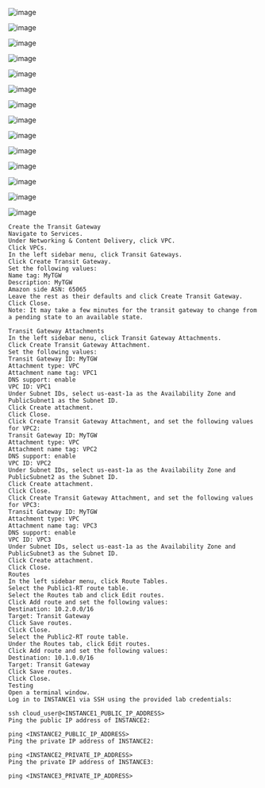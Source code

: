 




![image](https://user-images.githubusercontent.com/33985509/127530481-d64145c0-a053-44cf-b906-cd3e8fcbab05.png)


![image](https://user-images.githubusercontent.com/33985509/127530626-1145a2c4-91b4-4c8b-ac09-6f04362701ad.png)


![image](https://user-images.githubusercontent.com/33985509/127530696-233a9ca0-5400-4f2b-90c2-227b56b9af76.png)


![image](https://user-images.githubusercontent.com/33985509/127530834-c78b60ae-cccd-45f4-8bff-d5815e245dd1.png)


![image](https://user-images.githubusercontent.com/33985509/127531054-1e5eb8f7-19d1-4d1d-8646-b8ee6e185c47.png)


![image](https://user-images.githubusercontent.com/33985509/127531376-fe6c1d58-2590-44d5-8526-cde5734d00fb.png)


![image](https://user-images.githubusercontent.com/33985509/127531494-7fd1cfbf-8a31-4249-9001-b325ad6d0afe.png)


![image](https://user-images.githubusercontent.com/33985509/127531882-4f87a6be-1c78-4450-884b-26cbc5f4c5cf.png)


![image](https://user-images.githubusercontent.com/33985509/127532556-3181b33f-fbe6-423c-b4cc-27f8147f5827.png)


![image](https://user-images.githubusercontent.com/33985509/127533133-c587547a-b482-4081-a26b-1e99e7367c15.png)


![image](https://user-images.githubusercontent.com/33985509/127533534-a3dd216a-4de5-4130-a04c-cbb2d6513c92.png)


![image](https://user-images.githubusercontent.com/33985509/127533821-6f25284c-aa14-459c-8301-fbd395911139.png)


![image](https://user-images.githubusercontent.com/33985509/127533974-b49404db-f04d-41ad-9cc6-6c02f41a1b01.png)


![image](https://user-images.githubusercontent.com/33985509/127534254-e08c9c4b-fe1b-4dd1-ad3a-e41a9021577c.png)


~~~
Create the Transit Gateway
Navigate to Services.
Under Networking & Content Delivery, click VPC.
Click VPCs.
In the left sidebar menu, click Transit Gateways.
Click Create Transit Gateway.
Set the following values:
Name tag: MyTGW
Description: MyTGW
Amazon side ASN: 65065
Leave the rest as their defaults and click Create Transit Gateway.
Click Close.
Note: It may take a few minutes for the transit gateway to change from a pending state to an available state.

Transit Gateway Attachments
In the left sidebar menu, click Transit Gateway Attachments.
Click Create Transit Gateway Attachment.
Set the following values:
Transit Gateway ID: MyTGW
Attachment type: VPC
Attachment name tag: VPC1
DNS support: enable
VPC ID: VPC1
Under Subnet IDs, select us-east-1a as the Availability Zone and PublicSubnet1 as the Subnet ID.
Click Create attachment.
Click Close.
Click Create Transit Gateway Attachment, and set the following values for VPC2:
Transit Gateway ID: MyTGW
Attachment type: VPC
Attachment name tag: VPC2
DNS support: enable
VPC ID: VPC2
Under Subnet IDs, select us-east-1a as the Availability Zone and PublicSubnet2 as the Subnet ID.
Click Create attachment.
Click Close.
Click Create Transit Gateway Attachment, and set the following values for VPC3:
Transit Gateway ID: MyTGW
Attachment type: VPC
Attachment name tag: VPC3
DNS support: enable
VPC ID: VPC3
Under Subnet IDs, select us-east-1a as the Availability Zone and PublicSubnet3 as the Subnet ID.
Click Create attachment.
Click Close.
Routes
In the left sidebar menu, click Route Tables.
Select the Public1-RT route table.
Select the Routes tab and click Edit routes.
Click Add route and set the following values:
Destination: 10.2.0.0/16
Target: Transit Gateway
Click Save routes.
Click Close.
Select the Public2-RT route table.
Under the Routes tab, click Edit routes.
Click Add route and set the following values:
Destination: 10.1.0.0/16
Target: Transit Gateway
Click Save routes.
Click Close.
Testing
Open a terminal window.
Log in to INSTANCE1 via SSH using the provided lab credentials:

ssh cloud_user@<INSTANCE1_PUBLIC_IP_ADDRESS>
Ping the public IP address of INSTANCE2:

ping <INSTANCE2_PUBLIC_IP_ADDRESS>
Ping the private IP address of INSTANCE2:

ping <INSTANCE2_PRIVATE_IP_ADDRESS>
Ping the private IP address of INSTANCE3:

ping <INSTANCE3_PRIVATE_IP_ADDRESS>

~~~
